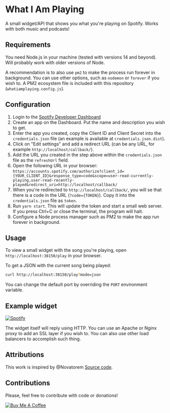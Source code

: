 # What I Am Playing

A small widget/API that shows you what you're playing on Spotify. Works with both music and podcasts!

## Requirements

You need Node.js in your machine (tested with versions 14 and beyond). Will probably work with older versions of Node.

A recommendation is to also use `pm2` to make the process run forever in background. You can use other options, such as `nodemon` or `forever` if you wish to. A PM2 ecosystem file is included with this repository (`whatiamplaying.config.js`).

## Configuration

1. Login to the [Spotify Developer Dashboard](https://developer.spotify.com/dashboard/login)
2. Create an app on the Dashboard. Put the name and description you wish to get.
3. Enter the app you created, copy the Client ID and Client Secret into the `credentials.json` file (an example is available at `credentials.json.dist`).
4. Click on "Edit settings" and add a redirect URL (can be any URL, for example `http://localhost/callback/`).
5. Add the URL you created in the step above within the `credentials.json` file as the `refreshUrl` field.
6. Open the following URL in your browser: `https://accounts.spotify.com/authorize?client_id={YOUR_CLIENT_ID}&response_type=code&scope=user-read-currently-playing,user-read-recently-played&redirect_uri=http://localhost/callback/`
7. When you're redirected to `http://localhost/callback/`, you will se that there is a code in the URL (`?code={TOKEN}`). Copy it into the `credentials.json` file as `token`.
8. Run `yarn start`. This will update the token and start a small web server. If you press Ctrl+C or close the terminal, the program will halt.
9. Configure a Node process manager such as PM2 to make the app run forever in background.

## Usage

To view a small widget with the song you're playing, open `http://localhost:38150/play` in your browser.

To get a JSON with the current song being played:

```bash
curl http://localhost:38150/play?mode=json
```

You can change the default port by overriding the `PORT` environment variable.

## Example widget

[![Spotify](https://playing.kyngo.net/play?v=1)](https://open.spotify.com/user/arno-kun)

The widget itself will reply using HTTP. You can use an Apache or Nginx proxy to add an SSL layer if you wish to. You can also use other load balancers to accomplish such thing.

## Attributions

This work is inspired by @Novatorem [Source code](https://github.com/novatorem/novatorem).

## Contributions

Please, feel free to contribute with code or donations!

[![Buy Me A Coffee](https://cdn.buymeacoffee.com/buttons/v2/default-yellow.png)](https://www.buymeacoffee.com/kyngo)
